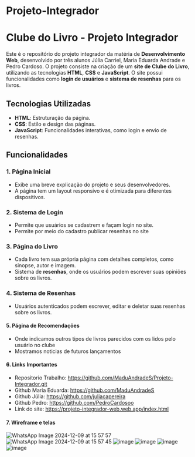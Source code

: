 # Projeto-Integrador
# Clube do Livro - Projeto Integrador

Este é o repositório do projeto integrador da matéria de **Desenvolvimento Web**, desenvolvido por três alunos Júlia Carriel, Maria Eduarda Andrade e Pedro Cardoso. O projeto consiste na criação de um **site de Clube do Livro**, utilizando as tecnologias **HTML**, **CSS** e **JavaScript**. O site possui funcionalidades como **login de usuários** e **sistema de resenhas** para os livros.

## Tecnologias Utilizadas

- **HTML**: Estruturação da página.
- **CSS**: Estilo e design das páginas.
- **JavaScript**: Funcionalidades interativas, como login e envio de resenhas.

## Funcionalidades

### 1. **Página Inicial**
- Exibe uma breve explicação do projeto e seus desenvolvedores.
- A página tem um layout responsivo e é otimizada para diferentes dispositivos.

### 2. **Sistema de Login**
- Permite que usuários se cadastrem e façam login no site.
- Permite por meio do cadastro publicar resenhas no site


### 3. **Página do Livro**
- Cada livro tem sua própria página com detalhes completos, como sinopse, autor e imagem.
- Sistema de **resenhas**, onde os usuários podem escrever suas opiniões sobre os livros.

### 4. **Sistema de Resenhas**
- Usuários autenticados podem escrever, editar e deletar suas resenhas sobre os livros.

#### 5. **Página de Recomendações**
- Onde indicamos outros tipos de livros parecidos com os lidos pelo usuário no clube
- Mostramos noticias de futuros lançamentos
  
#### 6. **Links Importantes**
- Repositorio Trabalho: https://github.com/MaduAndradeS/Projeto-Integrador.git
- Github Maria Eduarda: https://github.com/MaduAndradeS
- Github Júlia: https://github.com/juliacapereira
- Github Pedro: https://github.com/PedroCardosoo
- Link do site: https://projeto-integrador-web.web.app/index.html
#### 7. **Wireframe e telas**
![WhatsApp Image 2024-12-09 at 15 57 57](https://github.com/user-attachments/assets/ebcc1128-6cdd-4e06-966d-19f3afdd4fb3)
![WhatsApp Image 2024-12-09 at 15 57 45](https://github.com/user-attachments/assets/1218f5cf-093a-4db9-8785-0f3e59548a86)
![image](https://github.com/user-attachments/assets/88f6d879-c180-4b47-be9f-f3f1312e8e42)
![image](https://github.com/user-attachments/assets/0cd8a62e-366f-40df-b5a0-6b842014ca8e)
![image](https://github.com/user-attachments/assets/d5048c29-9936-4fd8-8c8f-057bf3ac0262)
![image](https://github.com/user-attachments/assets/0efd0cd8-4161-427c-8620-f816124ef640)

  
